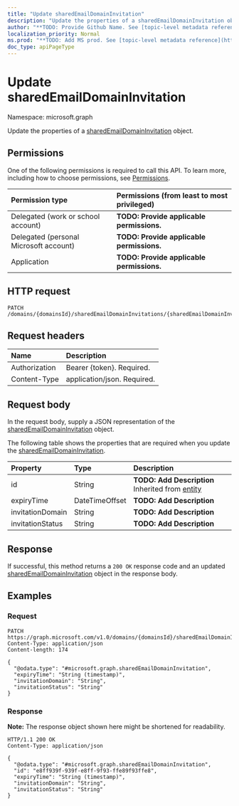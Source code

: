 ```yaml
---
title: "Update sharedEmailDomainInvitation"
description: "Update the properties of a sharedEmailDomainInvitation object."
author: "**TODO: Provide Github Name. See [topic-level metadata reference](https://msgo.azurewebsites.net/add/document/guidelines/metadata.html#topic-level-metadata)**"
localization_priority: Normal
ms.prod: "**TODO: Add MS prod. See [topic-level metadata reference](https://msgo.azurewebsites.net/add/document/guidelines/metadata.html#topic-level-metadata)**"
doc_type: apiPageType
---
```


# Update sharedEmailDomainInvitation
Namespace: microsoft.graph



Update the properties of a [sharedEmailDomainInvitation](../resources/sharedemaildomaininvitation.md) object.

## Permissions
One of the following permissions is required to call this API. To learn more, including how to choose permissions, see [Permissions](/graph/permissions-reference).

|Permission type|Permissions (from least to most privileged)|
|:---|:---|
|Delegated (work or school account)|**TODO: Provide applicable permissions.**|
|Delegated (personal Microsoft account)|**TODO: Provide applicable permissions.**|
|Application|**TODO: Provide applicable permissions.**|

## HTTP request

<!-- {
  "blockType": "ignored"
}
-->
``` http
PATCH /domains/{domainsId}/sharedEmailDomainInvitations/{sharedEmailDomainInvitationId}
```

## Request headers
|Name|Description|
|:---|:---|
|Authorization|Bearer {token}. Required.|
|Content-Type|application/json. Required.|

## Request body
In the request body, supply a JSON representation of the [sharedEmailDomainInvitation](../resources/sharedemaildomaininvitation.md) object.

The following table shows the properties that are required when you update the [sharedEmailDomainInvitation](../resources/sharedemaildomaininvitation.md).

|Property|Type|Description|
|:---|:---|:---|
|id|String|**TODO: Add Description** Inherited from [entity](../resources/entity.md)|
|expiryTime|DateTimeOffset|**TODO: Add Description**|
|invitationDomain|String|**TODO: Add Description**|
|invitationStatus|String|**TODO: Add Description**|



## Response

If successful, this method returns a `200 OK` response code and an updated [sharedEmailDomainInvitation](../resources/sharedemaildomaininvitation.md) object in the response body.

## Examples

### Request
<!-- {
  "blockType": "request",
  "name": "update_sharedemaildomaininvitation"
}
-->
``` http
PATCH https://graph.microsoft.com/v1.0/domains/{domainsId}/sharedEmailDomainInvitations/{sharedEmailDomainInvitationId}
Content-Type: application/json
Content-length: 174

{
  "@odata.type": "#microsoft.graph.sharedEmailDomainInvitation",
  "expiryTime": "String (timestamp)",
  "invitationDomain": "String",
  "invitationStatus": "String"
}
```


### Response
**Note:** The response object shown here might be shortened for readability.
<!-- {
  "blockType": "response",
  "truncated": true
}
-->
``` http
HTTP/1.1 200 OK
Content-Type: application/json

{
  "@odata.type": "#microsoft.graph.sharedEmailDomainInvitation",
  "id": "e8ff939f-939f-e8ff-9f93-ffe89f93ffe8",
  "expiryTime": "String (timestamp)",
  "invitationDomain": "String",
  "invitationStatus": "String"
}
```

